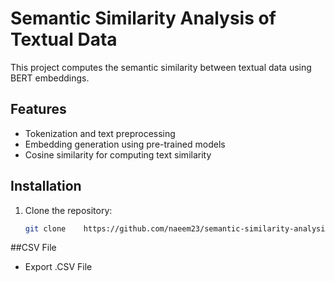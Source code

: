 # Semantic Similarity Analysis of Textual Data
This project computes the semantic similarity between textual data using BERT embeddings.

## Features
- Tokenization and text preprocessing
- Embedding generation using pre-trained models
- Cosine similarity for computing text similarity


## Installation
1. Clone the repository:
   ```bash
   git clone	https://github.com/naeem23/semantic-similarity-analysis
##CSV File
- Export .CSV File
